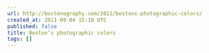 ```yaml
---
url: http://bostonography.com/2011/bostons-photographic-colors/
created_at: 2011-09-04 15:10 UTC
published: false
title: Boston’s photographic colors
tags: []
---
```



